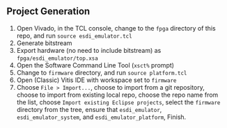 ## Project Generation

1. Open Vivado, in the TCL console, change to the `fpga` directory of this repo, and run `source esdi_emulator.tcl`
2. Generate bitstream
3. Export hardware (no need to include bitstream) as `fpga/esdi_emulator/top.xsa`
4. Open the Software Command Line Tool (`xsct%` prompt)
5. Change to `firmware` directory, and run `source platform.tcl`
6. Open (Classic) Vitis IDE with workspace set to `firmware`
7. Choose `File > Import...`, choose to import from a git repository, choose to import from existing local repo,
choose the repo name from the list, choose `Import existing Eclipse projects`, select the `firmware` directory from the tree,
ensure that `esdi_emulator`, `esdi_emulator_system`, and `esdi_emulator_platform`, Finish.
